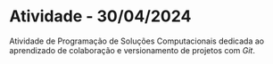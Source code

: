 # Atividade - 30/04/2024

Atividade de Programação de Soluções Computacionais dedicada ao aprendizado de colaboração e versionamento de projetos com _Git_.
